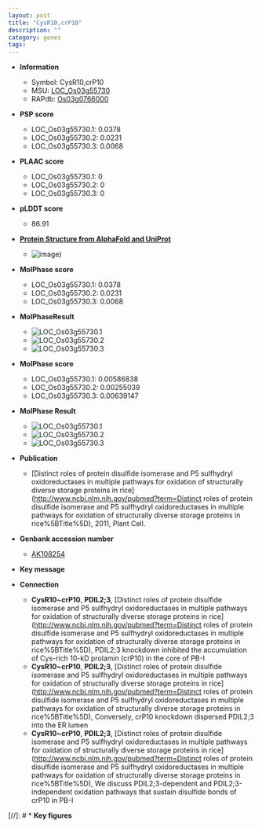 ```yaml
---
layout: post
title: "CysR10,crP10"
description: ""
category: genes
tags: 
---
```


* **Information**  
    + Symbol: CysR10,crP10  
    + MSU: [LOC_Os03g55730](http://rice.plantbiology.msu.edu/cgi-bin/ORF_infopage.cgi?orf=LOC_Os03g55730)  
    + RAPdb: [Os03g0766000](http://rapdb.dna.affrc.go.jp/viewer/gbrowse_details/irgsp1?name=Os03g0766000)  

* **PSP score**  
    + LOC_Os03g55730.1: 0.0378 
    + LOC_Os03g55730.2: 0.0231 
    + LOC_Os03g55730.3: 0.0068 

* **PLAAC score**  
    + LOC_Os03g55730.1: 0 
    + LOC_Os03g55730.2: 0 
    + LOC_Os03g55730.3: 0 

* **pLDDT score**
    + 86.91

* **[Protein Structure from AlphaFold and UniProt](https://www.uniprot.org/uniprotkb/Q10EM0/entry#structure)**
    + ![image](https://ricepsp.github.io/images/Q1/AF-Q10EM0-F1.png))

* **MolPhase score**
    + LOC_Os03g55730.1: 0.0378
    + LOC_Os03g55730.2: 0.0231
    + LOC_Os03g55730.3: 0.0068

* **MolPhaseResult**
    + ![LOC_Os03g55730.1](https://ricepsp.github.io/pictures/LOC_Os03g/LOC_Os03g55730.1.png)
    + ![LOC_Os03g55730.2](https://ricepsp.github.io/pictures/LOC_Os03g/LOC_Os03g55730.2.png)
    + ![LOC_Os03g55730.3](https://ricepsp.github.io/pictures/LOC_Os03g/LOC_Os03g55730.3.png)

* **MolPhase score**
    + LOC_Os03g55730.1: 0.00586838
    + LOC_Os03g55730.2: 0.00255039
    + LOC_Os03g55730.3: 0.00639147

* **MolPhase Result**
    + ![LOC_Os03g55730.1](https://304243504.github.io/Pictures/LOC_Os03g/LOC_Os03g55730.1.png)
    + ![LOC_Os03g55730.2](https://304243504.github.io/Pictures/LOC_Os03g/LOC_Os03g55730.2.png)
    + ![LOC_Os03g55730.3](https://304243504.github.io/Pictures/LOC_Os03g/LOC_Os03g55730.3.png)

* **Publication**  
    + [Distinct roles of protein disulfide isomerase and P5 sulfhydryl oxidoreductases in multiple pathways for oxidation of structurally diverse storage proteins in rice](http://www.ncbi.nlm.nih.gov/pubmed?term=Distinct roles of protein disulfide isomerase and P5 sulfhydryl oxidoreductases in multiple pathways for oxidation of structurally diverse storage proteins in rice%5BTitle%5D), 2011, Plant Cell.

* **Genbank accession number**  
    + [AK108254](http://www.ncbi.nlm.nih.gov/nuccore/AK108254)

* **Key message**  

* **Connection**  
    + __CysR10~crP10__, __PDIL2;3__, [Distinct roles of protein disulfide isomerase and P5 sulfhydryl oxidoreductases in multiple pathways for oxidation of structurally diverse storage proteins in rice](http://www.ncbi.nlm.nih.gov/pubmed?term=Distinct roles of protein disulfide isomerase and P5 sulfhydryl oxidoreductases in multiple pathways for oxidation of structurally diverse storage proteins in rice%5BTitle%5D), PDIL2;3 knockdown inhibited the accumulation of Cys-rich 10-kD prolamin (crP10) in the core of PB-I
    + __CysR10~crP10__, __PDIL2;3__, [Distinct roles of protein disulfide isomerase and P5 sulfhydryl oxidoreductases in multiple pathways for oxidation of structurally diverse storage proteins in rice](http://www.ncbi.nlm.nih.gov/pubmed?term=Distinct roles of protein disulfide isomerase and P5 sulfhydryl oxidoreductases in multiple pathways for oxidation of structurally diverse storage proteins in rice%5BTitle%5D), Conversely, crP10 knockdown dispersed PDIL2;3 into the ER lumen
    + __CysR10~crP10__, __PDIL2;3__, [Distinct roles of protein disulfide isomerase and P5 sulfhydryl oxidoreductases in multiple pathways for oxidation of structurally diverse storage proteins in rice](http://www.ncbi.nlm.nih.gov/pubmed?term=Distinct roles of protein disulfide isomerase and P5 sulfhydryl oxidoreductases in multiple pathways for oxidation of structurally diverse storage proteins in rice%5BTitle%5D), We discuss PDIL2;3-dependent and PDIL2;3-independent oxidation pathways that sustain disulfide bonds of crP10 in PB-I

[//]: # * **Key figures**  


